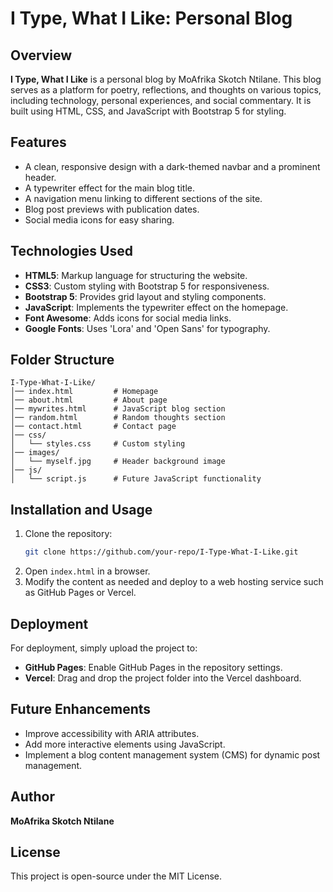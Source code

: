 # I Type, What I Like: Personal Blog

## Overview
**I Type, What I Like** is a personal blog by MoAfrika Skotch Ntilane. This blog serves as a platform for poetry, reflections, and thoughts on various topics, including technology, personal experiences, and social commentary. It is built using HTML, CSS, and JavaScript with Bootstrap 5 for styling.

## Features
- A clean, responsive design with a dark-themed navbar and a prominent header.
- A typewriter effect for the main blog title.
- A navigation menu linking to different sections of the site.
- Blog post previews with publication dates.
- Social media icons for easy sharing.

## Technologies Used
- **HTML5**: Markup language for structuring the website.
- **CSS3**: Custom styling with Bootstrap 5 for responsiveness.
- **Bootstrap 5**: Provides grid layout and styling components.
- **JavaScript**: Implements the typewriter effect on the homepage.
- **Font Awesome**: Adds icons for social media links.
- **Google Fonts**: Uses 'Lora' and 'Open Sans' for typography.

## Folder Structure
```
I-Type-What-I-Like/
│── index.html         # Homepage
│── about.html         # About page
│── mywrites.html      # JavaScript blog section
│── random.html        # Random thoughts section
│── contact.html       # Contact page
│── css/
│   └── styles.css     # Custom styling
│── images/
│   └── myself.jpg     # Header background image
│── js/
│   └── script.js      # Future JavaScript functionality
```

## Installation and Usage
1. Clone the repository:
   ```bash
   git clone https://github.com/your-repo/I-Type-What-I-Like.git
   ```
2. Open `index.html` in a browser.
3. Modify the content as needed and deploy to a web hosting service such as GitHub Pages or Vercel.

## Deployment
For deployment, simply upload the project to:
- **GitHub Pages**: Enable GitHub Pages in the repository settings.
- **Vercel**: Drag and drop the project folder into the Vercel dashboard.

## Future Enhancements
- Improve accessibility with ARIA attributes.
- Add more interactive elements using JavaScript.
- Implement a blog content management system (CMS) for dynamic post management.

## Author
**MoAfrika Skotch Ntilane**

## License
This project is open-source under the MIT License.

